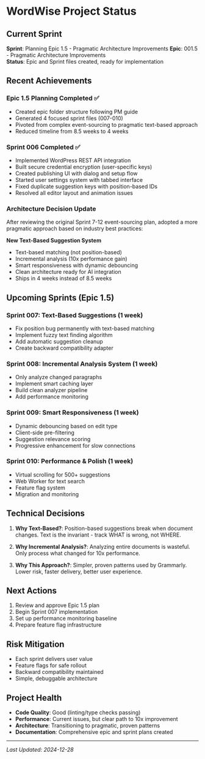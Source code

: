 # WordWise Project Status

## Current Sprint
**Sprint**: Planning Epic 1.5 - Pragmatic Architecture Improvements
**Epic**: 001.5 - Pragmatic Architecture Improvements  
**Status**: Epic and Sprint files created, ready for implementation

## Recent Achievements

### Epic 1.5 Planning Completed ✅
- Created epic folder structure following PM guide
- Generated 4 focused sprint files (007-010)
- Pivoted from complex event-sourcing to pragmatic text-based approach
- Reduced timeline from 8.5 weeks to 4 weeks

### Sprint 006 Completed ✅
- Implemented WordPress REST API integration
- Built secure credential encryption (user-specific keys)
- Created publishing UI with dialog and setup flow
- Started user settings system with tabbed interface
- Fixed duplicate suggestion keys with position-based IDs
- Resolved all editor layout and animation issues

### Architecture Decision Update
After reviewing the original Sprint 7-12 event-sourcing plan, adopted a more pragmatic approach based on industry best practices:

**New Text-Based Suggestion System**
- Text-based matching (not position-based)
- Incremental analysis (10x performance gain)
- Smart responsiveness with dynamic debouncing
- Clean architecture ready for AI integration
- Ships in 4 weeks instead of 8.5 weeks

## Upcoming Sprints (Epic 1.5)

### Sprint 007: Text-Based Suggestions (1 week)
- Fix position bug permanently with text-based matching
- Implement fuzzy text finding algorithm
- Add automatic suggestion cleanup
- Create backward compatibility adapter

### Sprint 008: Incremental Analysis System (1 week)
- Only analyze changed paragraphs
- Implement smart caching layer
- Build clean analyzer pipeline
- Add performance monitoring

### Sprint 009: Smart Responsiveness (1 week)
- Dynamic debouncing based on edit type
- Client-side pre-filtering
- Suggestion relevance scoring
- Progressive enhancement for slow connections

### Sprint 010: Performance & Polish (1 week)
- Virtual scrolling for 500+ suggestions
- Web Worker for text search
- Feature flag system
- Migration and monitoring

## Technical Decisions

1. **Why Text-Based?**: Position-based suggestions break when document changes. Text is the invariant - track WHAT is wrong, not WHERE.

2. **Why Incremental Analysis?**: Analyzing entire documents is wasteful. Only process what changed for 10x performance.

3. **Why This Approach?**: Simpler, proven patterns used by Grammarly. Lower risk, faster delivery, better user experience.

## Next Actions
1. Review and approve Epic 1.5 plan
2. Begin Sprint 007 implementation
3. Set up performance monitoring baseline
4. Prepare feature flag infrastructure

## Risk Mitigation
- Each sprint delivers user value
- Feature flags for safe rollout
- Backward compatibility maintained
- Simple, debuggable architecture

## Project Health
- **Code Quality**: Good (linting/type checks passing)
- **Performance**: Current issues, but clear path to 10x improvement
- **Architecture**: Transitioning to pragmatic, proven patterns
- **Documentation**: Comprehensive epic and sprint plans created

---
*Last Updated: 2024-12-28* 